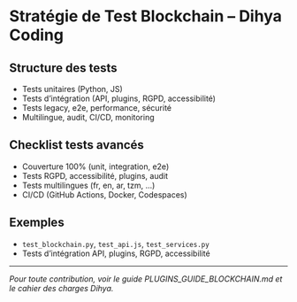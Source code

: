 # Stratégie de Test Blockchain – Dihya Coding

## Structure des tests
- Tests unitaires (Python, JS)
- Tests d’intégration (API, plugins, RGPD, accessibilité)
- Tests legacy, e2e, performance, sécurité
- Multilingue, audit, CI/CD, monitoring

## Checklist tests avancés
- Couverture 100% (unit, integration, e2e)
- Tests RGPD, accessibilité, plugins, audit
- Tests multilingues (fr, en, ar, tzm, ...)
- CI/CD (GitHub Actions, Docker, Codespaces)

## Exemples
- `test_blockchain.py`, `test_api.js`, `test_services.py`
- Tests d’intégration API, plugins, RGPD, accessibilité

---

*Pour toute contribution, voir le guide PLUGINS_GUIDE_BLOCKCHAIN.md et le cahier des charges Dihya.*
